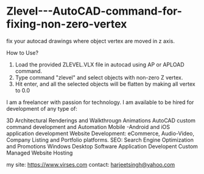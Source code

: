 # Zlevel---AutoCAD-command-for-fixing-non-zero-vertex
fix your autocad drawings where object vertex are moved in z axis.

How to Use?
1. Load the provided ZLEVEL.VLX file in autocad using AP or APLOAD command.
2. Type command "zlevel" and select objects with non-zero Z vertex.
3. Hit enter, and all the selected objects will be flatten by making all vertex to 0.0

I am a freelancer with passion for technology. I am available to be hired for development of any type of:

3D Architectural Renderings and Walkthrougn Animations
AutoCAD custom command development and Automation
Mobile -Android and iOS application development
Website Development: eCommerce, Audio-Video, Company Listing and Portfolio platforms.
SEO: Search Engine Optimization and Promotions 
Windows Desktop Software Application Developent Custom Managed Website Hosting

my site: https://www.virses.com
contact: harjeetsingh@yahoo.com

